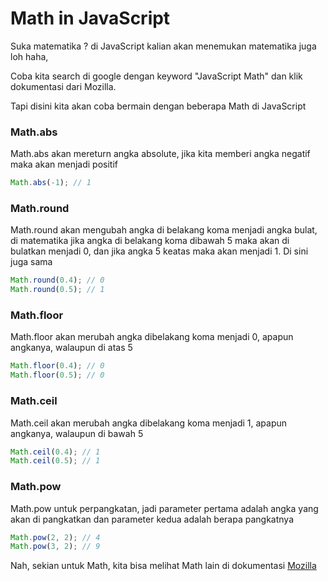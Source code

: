 # Math in JavaScript

Suka matematika ? di JavaScript kalian akan menemukan matematika juga loh haha,

Coba kita search di google dengan keyword "JavaScript Math" dan klik dokumentasi dari Mozilla.

Tapi disini kita akan coba bermain dengan beberapa Math di JavaScript

### Math.abs

Math.abs akan mereturn angka absolute, jika kita memberi angka negatif maka akan menjadi positif

```javascript
Math.abs(-1); // 1
```

### Math.round

Math.round akan mengubah angka di belakang koma menjadi angka bulat, di matematika jika angka di belakang koma dibawah 5 maka akan di bulatkan menjadi 0, dan jika angka 5 keatas maka akan menjadi 1. Di sini juga sama

```javascript
Math.round(0.4); // 0
Math.round(0.5); // 1
```

### Math.floor

Math.floor akan merubah angka dibelakang koma menjadi 0, apapun angkanya, walaupun di atas 5

```javascript
Math.floor(0.4); // 0
Math.floor(0.5); // 0
```

### Math.ceil

Math.ceil akan merubah angka dibelakang koma menjadi 1, apapun angkanya, walaupun di bawah 5

```javascript
Math.ceil(0.4); // 1
Math.ceil(0.5); // 1
```

### Math.pow

Math.pow untuk perpangkatan, jadi parameter pertama adalah angka yang akan di pangkatkan dan parameter kedua adalah berapa pangkatnya

```javascript
Math.pow(2, 2); // 4
Math.pow(3, 2); // 9
```

Nah, sekian untuk Math, kita bisa melihat Math lain di dokumentasi [Mozilla](https://developer.mozilla.org/en-US/docs/Web/JavaScript)
